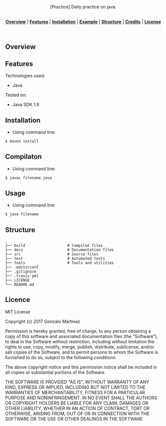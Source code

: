 <!-- In this section add logo or name of the proyect -->
<!-- <h1 align="center">dotfiles</h1> -->

<!-- In this section add a brief description of the proyect, add (WIP) if is a work in progress -->
<div align="center">[Practice] Daily practice on java.</div>
<br />
<div align="center">
</div>

<!-- In this section add TOC for easy navegation -->
<p align="center">
<b><a href="#overview">Overview</a></b>
|
<b><a href="#features">Features</a></b>
|
<b><a href="#installation">Installation</a></b>
|
<b><a href="#installation">Example</a></b>
|
<b><a href="#structure">Structure</a></b>
|
<b><a href="#credits">Credits</a></b>
|
<b><a href="#license">License</a></b>
</p>

<br>

## Overview

## Features

Technologies used:
* Java

Tested on:
* Java SDK 1.8

## Installation
* Using command line:

```sh
$ maven install
```

## Compilaton
* Using command line:

```sh
$ javac filename.java
```

## Usage
* Using command line:

```sh
$ java filename
```
## Structure

    .
    ├── build                   # Compiled files
    ├── docs                    # Documentation files
    ├── src                     # Source files
    ├── test                    # Automated tests
    ├── tools                   # Tools and utilities
    ├── .editorconf
    ├── .gitignore
    ├── .travis.yml
    ├── LICENSE
    └── README.md


## Licence

MIT License

Copyright (c) 2017 Gonzalo Martinez

Permission is hereby granted, free of charge, to any person obtaining a copy
of this software and associated documentation files (the "Software"), to deal
in the Software without restriction, including without limitation the rights
to use, copy, modify, merge, publish, distribute, sublicense, and/or sell
copies of the Software, and to permit persons to whom the Software is
furnished to do so, subject to the following conditions:

The above copyright notice and this permission notice shall be included in all
copies or substantial portions of the Software.

THE SOFTWARE IS PROVIDED "AS IS", WITHOUT WARRANTY OF ANY KIND, EXPRESS OR
IMPLIED, INCLUDING BUT NOT LIMITED TO THE WARRANTIES OF MERCHANTABILITY,
FITNESS FOR A PARTICULAR PURPOSE AND NONINFRINGEMENT. IN NO EVENT SHALL THE
AUTHORS OR COPYRIGHT HOLDERS BE LIABLE FOR ANY CLAIM, DAMAGES OR OTHER
LIABILITY, WHETHER IN AN ACTION OF CONTRACT, TORT OR OTHERWISE, ARISING FROM,
OUT OF OR IN CONNECTION WITH THE SOFTWARE OR THE USE OR OTHER DEALINGS IN THE
SOFTWARE

